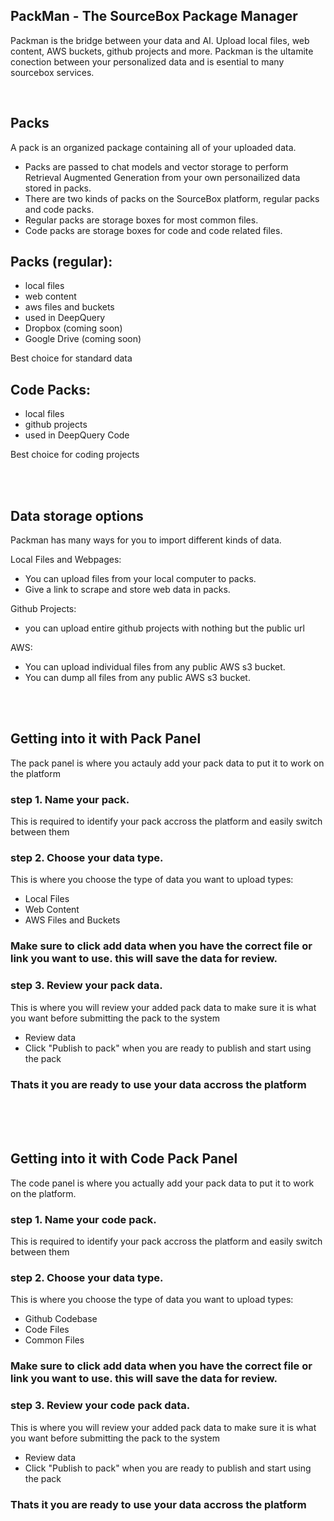 ## PackMan - The SourceBox Package Manager

Packman is the bridge between your data and AI. Upload local files, web content, AWS buckets, github projects and more. Packman is the ultamite conection between your personalized data and is esential to many sourcebox services.

<br>

## Packs

A pack is an organized package containing all of your uploaded data.

- Packs are passed to chat models and vector storage to perform Retrieval Augmented Generation from your own personailized data stored in packs.
- There are two kinds of packs on the SourceBox platform, regular packs and code packs.
- Regular packs are storage boxes for most common files.
- Code packs are storage boxes for code and code related files.

## Packs (regular):
- local files
- web content
- aws files and buckets
- used in DeepQuery
- Dropbox (coming soon)
- Google Drive (coming soon)

Best choice for standard data

## Code Packs:

- local files
- github projects
- used in DeepQuery Code

Best choice for coding projects

<br>
<br>

## Data storage options

Packman has many ways for you to import different kinds of data.

Local Files and Webpages:
- You can upload files from your local computer to packs.
- Give a link to scrape and store web data in packs.

Github Projects:
- you can upload entire github projects with nothing but the public url

AWS:
- You can upload individual files from any public AWS s3 bucket.
- You can dump all files from any public AWS s3 bucket.

<br>
<br>

## Getting into it with Pack Panel


The pack panel is where you actauly add your pack data to put it to work on the platform

### step 1. Name your pack. 

This is required to identify your pack accross the platform and easily switch between them

### step 2. Choose your data type.

This is where you choose the type of data you want to upload
types:
- Local Files
- Web Content
- AWS Files and Buckets

### Make sure to click add data when you have the correct file or link you want to use. this will save the data for review.

### step 3. Review your pack data. 

This is where you will review your added pack data to make sure it is what you want before submitting the pack to the system
- Review data
- Click "Publish to pack" when you are ready to publish and start using the pack

### Thats it you are ready to use your data accross the platform
<br>
<br>
<br>


## Getting into it with Code Pack Panel

The code panel is where you actually add your pack data to put it to work on the platform.

### step 1. Name your code pack. 

This is required to identify your pack accross the platform and easily switch between them

### step 2. Choose your data type.

This is where you choose the type of data you want to upload
types:
- Github Codebase
- Code Files
- Common Files

### Make sure to click add data when you have the correct file or link you want to use. this will save the data for review.

### step 3. Review your code pack data. 

This is where you will review your added pack data to make sure it is what you want before submitting the pack to the system
- Review data
- Click "Publish to pack" when you are ready to publish and start using the pack

### Thats it you are ready to use your data accross the platform
